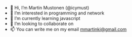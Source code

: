 - 👋 Hi, I’m Martin Mustonen (@icymust)
- 👀 I’m interested in programming and network 
- 🌱 I’m currently learning javascript
- 💞️ I’m looking to collaborate on 
- 📫 You can write me on my email mmartinki@gmail.com

<!---
icymust/icymust is a ✨ special ✨ repository because its `README.md` (this file) appears on your GitHub profile.
You can click the Preview link to take a look at your changes.
--->
